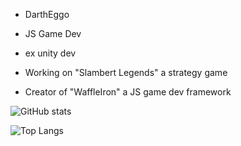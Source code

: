 - DarthEggo

- JS Game Dev

- ex unity dev

- Working on "Slambert Legends" a strategy game

- Creator of "WaffleIron" a JS game dev framework


![GitHub stats](https://github-readme-stats.vercel.app/api?username=DarthEggo&show_icons=true&theme=tokyonight)

![Top Langs](https://github-readme-stats.vercel.app/api/top-langs/?username=DarthEggo&theme=tokyonight)


